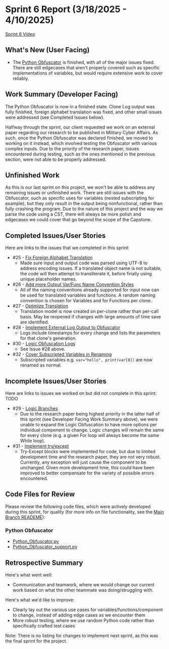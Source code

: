 # Sprint 6 Report (3/18/2025 - 4/10/2025)

[Sprint 6 Video](https://www.youtube.com/watch?v=Jm5sc__DUwI)

## What's New (User Facing)
* The [Python Obfuscator](https://github.com/BryanFrederickson/CYBER1-CodeVersion?tab=readme-ov-file#python-obfuscator) is finished, with all of the major issues fixed. There are still edgecases that aren't properly covered such as specific implementations of variables, but would require extensive work to cover reliably.
  

## Work Summary (Developer Facing)
The Python Obfuscator is now in a finished state. Clone Log output was fully finished, foreign alphabet translation was fixed, and other small issues were addressed (see Completed Issues below).

Halfway through the sprint, our client requested we work on an external paper regarding our research to be published in Military Cyber Affairs. As such, once the Python Obfuscator was declared finished, we moved to working on it instead, which involved testing the Obfuscator with various complex inputs. Due to the priority of the research paper, issues encountered during testing, such as the ones mentioned in the previous section, were not able to be properly addressed.

## Unfinished Work
As this is our last sprint on this project, we won't be able to address any remaining issues or unfinished work. There are still issues with the Obfuscator, such as specific uses for variables (nested subscripting for example), but they only result in the output being nonfunctional, rather than fully crashing the program. Due to the nature of this project and the way we parse the code using a CST, there will always be more polish and edgecases we could cover that go beyond the scope of the Capstone.

## Completed Issues/User Stories
Here are links to the issues that we completed in this sprint:

 * #25  - [Fix Foreign Alphabet Translation](https://github.com/BryanFrederickson/CYBER1-CodeVersion/issues/25)
   - Made sure input and output code was parsed using UTF-8 to address encoding issues. If a translated object name is not suitable, the code will then attempt to transliterate it, before finally using unique placeholder names.
 * #26  - [Add more Output Var/Func Name Convention Styles](https://github.com/BryanFrederickson/CYBER1-CodeVersion/issues/26)
   - All of the naming conventions already supported for input now can be used for translated variables and functions. A random naming convention is chosen for Variables and for Functions per clone.
 * #27  - [Optimize Translation](https://github.com/BryanFrederickson/CYBER1-CodeVersion/issues/27)
   - Translation model is now created on per-clone rather than per-call basis. May be reopened if changes with large amounts of time save are identified.
 * #28  - [Implement External Log Output to Obfuscator](https://github.com/BryanFrederickson/CYBER1-CodeVersion/issues/28)
   - Logs include timestamps for every change and lists the parameters for that clone's generation.
 * #30  - [Logic Obfuscation Logs](https://github.com/BryanFrederickson/CYBER1-CodeVersion/issues/30)
   - See Issue #28 above.
 * #32  - [Cover Subscripted Variables in Renaming](https://github.com/BryanFrederickson/CYBER1-CodeVersion/issues/32)
   - Subscripted variables e.g. `var="hello", print(var[0])` are now renamed as normal.
 
 ## Incomplete Issues/User Stories
 Here are links to issues we worked on but did not complete in this sprint:
TODO
 * #29 - [Logic Branches](https://github.com/BryanFrederickson/CYBER1-CodeVersion/issues/29)
   - Due to the research paper being highest priority in the latter half of this sprint (see Developer Facing Work Summary above), we were unable to expand the Logic Obfuscation to have more options per individual compenent to change. Logic changes will remain the same for every clone (e.g. a given For loop will always become the same While loop).
 * #31 - [Implement try/except](https://github.com/BryanFrederickson/CYBER1-CodeVersion/issues/31)
   - Try-Except blocks were implemented for code, but due to limited development time and the research paper, they are not very robust. Currently, any exception will just cause the component to be unchanged. Given more development time, this could have been improved to better compensate for the variety of possible errors encountered.


## Code Files for Review
Please review the following code files, which were actively developed during this sprint, for quality (for more info on file functionality, see the [Main Branch READEME](https://github.com/BryanFrederickson/CYBER1-CodeVersion/blob/d441899c093c13e51d996bdf9c3109f6f130bf16/README.md)):
### Python Obfuscator
 * [Python_Obfuscator.py](https://github.com/BryanFrederickson/CYBER1-CodeVersion/blob/main/Python_Obfuscator/Python_Obfuscator.py)
 * [Python_Obfuscator_support.py](https://github.com/BryanFrederickson/CYBER1-CodeVersion/blob/main/Python_Obfuscator/Python_Obfuscator_support.py)


## Retrospective Summary
Here's what went well:
  * Communication and teamwork, where we would change our current work based on what the other teammate was doing/struggling with.
 
Here's what we'd like to improve:
  * Clearly lay out the various use cases for variables/functions/component to change, instead of adding edge cases as we encounter them
  * More robust testing, where we use random Python code rather than specifically crafted test cases

  
Note: There is no listing for changes to implement next sprint, as this was the final sprint for the project.
